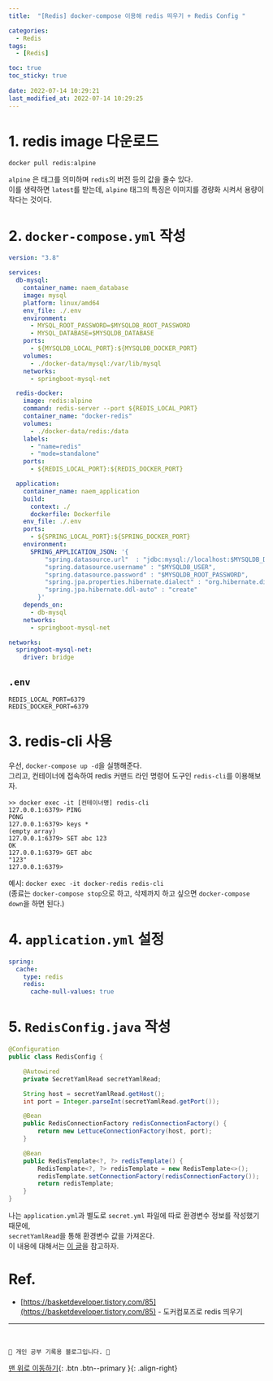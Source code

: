 ```yaml
---
title:  "[Redis] docker-compose 이용해 redis 띄우기 + Redis Config "

categories:
  - Redis
tags:
  - [Redis]

toc: true
toc_sticky: true
 
date: 2022-07-14 10:29:21
last_modified_at: 2022-07-14 10:29:25
---
```

# 1. redis image 다운로드
```
docker pull redis:alpine
```
`alpine` 은 태그를 의미하며 `redis`의 버전 등의 값을 줄수 있다.<br>
이를 생략하면 `latest`를 받는데, `alpine` 태그의 특징은 이미지를 경량화 시켜서 용량이 작다는 것이다.

# 2. `docker-compose.yml` 작성
```yml
version: "3.8"

services:
  db-mysql:
    container_name: naem_database
    image: mysql
    platform: linux/amd64
    env_file: ./.env
    environment:
      - MYSQL_ROOT_PASSWORD=$MYSQLDB_ROOT_PASSWORD
      - MYSQL_DATABASE=$MYSQLDB_DATABASE
    ports:
      - ${MYSQLDB_LOCAL_PORT}:${MYSQLDB_DOCKER_PORT}
    volumes:
      - ./docker-data/mysql:/var/lib/mysql
    networks:
      - springboot-mysql-net

  redis-docker:
    image: redis:alpine
    command: redis-server --port ${REDIS_LOCAL_PORT}
    container_name: "docker-redis"
    volumes:
      - ./docker-data/redis:/data
    labels:
      - "name=redis"
      - "mode=standalone"
    ports:
      - ${REDIS_LOCAL_PORT}:${REDIS_DOCKER_PORT}

  application:
    container_name: naem_application
    build:
      context: ./
      dockerfile: Dockerfile
    env_file: ./.env
    ports:
      - ${SPRING_LOCAL_PORT}:${SPRING_DOCKER_PORT}
    environment:
      SPRING_APPLICATION_JSON: '{
          "spring.datasource.url"  : "jdbc:mysql://localhost:$MYSQLDB_DOCKER_PORT/$MYSQLDB_DATABASE?serverTimezone=UTC&characterEncoding=UTF-8",
          "spring.datasource.username" : "$MYSQLDB_USER",
          "spring.datasource.password" : "$MYSQLDB_ROOT_PASSWORD",
          "spring.jpa.properties.hibernate.dialect" : "org.hibernate.dialect.MySQL8Dialect",
          "spring.jpa.hibernate.ddl-auto" : "create"
        }'
    depends_on:
      - db-mysql
    networks:
      - springboot-mysql-net

networks:
  springboot-mysql-net:
    driver: bridge
```

## `.env`
```
REDIS_LOCAL_PORT=6379
REDIS_DOCKER_PORT=6379
```

# 3. redis-cli 사용
우선, `docker-compose up -d`을 실행해준다.<br>
그리고, 컨테이너에 접속하여 redis 커맨드 라인 명령어 도구인 `redis-cli`를 이용해보자.
```
>> docker exec -it [컨테이너명] redis-cli
127.0.0.1:6379> PING
PONG
127.0.0.1:6379> keys *
(empty array)
127.0.0.1:6379> SET abc 123
OK
127.0.0.1:6379> GET abc
"123"
127.0.0.1:6379> 
```
예시: `docker exec -it docker-redis redis-cli`<br>
(종료는 `docker-compose stop`으로 하고, 삭제까지 하고 싶으면 `docker-compose down`을 하면 된다.)

# 4. `application.yml` 설정
```yml
spring:
  cache:
    type: redis
    redis:
      cache-null-values: true
```

# 5. `RedisConfig.java` 작성
```java
@Configuration
public class RedisConfig {

    @Autowired
    private SecretYamlRead secretYamlRead;

    String host = secretYamlRead.getHost();
    int port = Integer.parseInt(secretYamlRead.getPort());

    @Bean
    public RedisConnectionFactory redisConnectionFactory() {
        return new LettuceConnectionFactory(host, port);
    }

    @Bean
    public RedisTemplate<?, ?> redisTemplate() {
        RedisTemplate<?, ?> redisTemplate = new RedisTemplate<>();
        redisTemplate.setConnectionFactory(redisConnectionFactory());
        return redisTemplate;
    }
}
```
나는 `application.yml`과 별도로 `secret.yml` 파일에 따로 환경변수 정보를 작성했기 때문에,<br>
`secretYamlRead`을 통해 환경변수 값을 가져온다.<br>
이 내용에 대해서는 [이 글](https://minju412.github.io/devlog/3/)을 참고하자.


# Ref.
- [https://basketdeveloper.tistory.com/85](https://basketdeveloper.tistory.com/85) - 도커컴포즈로 redis 띄우기


***
<br>

    💛 개인 공부 기록용 블로그입니다. 👻

[맨 위로 이동하기](#){: .btn .btn--primary }{: .align-right}